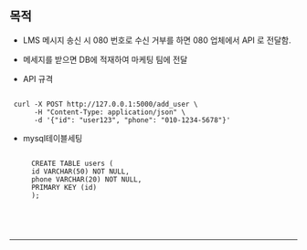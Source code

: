## 목적
* LMS 메시지 송신 시 080 번호로 수신 거부를 하면 080 업체에서 API 로 전달함.
* 메세지를 받으면 DB에 적재하여 마케팅 팀에 전달

* API 규격
<pre><code>
 curl -X POST http://127.0.0.1:5000/add_user \
      -H "Content-Type: application/json" \
      -d '{"id": "user123", "phone": "010-1234-5678"}'
</code></pre>

* mysql테이블세팅
  <pre><code>
    CREATE TABLE users (
    id VARCHAR(50) NOT NULL,
    phone VARCHAR(20) NOT NULL,
    PRIMARY KEY (id)
    );
</code></pre>
<hr/>

